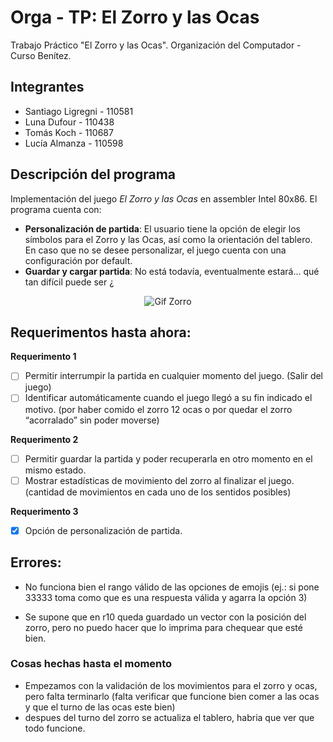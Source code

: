 # Orga - TP: El Zorro y las Ocas

Trabajo Práctico "El Zorro y las Ocas". Organización del Computador - Curso Benítez.

## Integrantes
- Santiago Ligregni - 110581
- Luna Dufour - 110438
- Tomás Koch - 110687
- Lucía Almanza - 110598

## Descripción del programa

Implementación del juego _El Zorro y las Ocas_ en assembler Intel 80x86. El programa cuenta con:

- **Personalización de partida**: El usuario tiene la opción de elegir los símbolos para el Zorro y las Ocas, así como la orientación del tablero. En caso que no se desee personalizar, el juego cuenta con una configuración por default.
- **Guardar y cargar partida**: No está todavía, eventualmente estará... qué tan difícil puede ser ¿

<div style="text-align: center;">
  <img src="https://i.pinimg.com/originals/7f/24/4e/7f244e0236bde8ea6056384286304a26.gif" alt="Gif Zorro">
</div>

## Requerimentos hasta ahora:

**Requerimento 1**
- [ ] Permitir interrumpir la partida en cualquier momento del juego. (Salir del juego)
- [ ] Identificar automáticamente cuando el juego llegó a su fin indicado el motivo. (por haber comido el zorro 12 ocas o por quedar el zorro “acorralado” sin poder moverse)

**Requerimento 2**
- [ ] Permitir guardar la partida y poder recuperarla en otro momento en el mismo estado.
- [ ] Mostrar estadísticas de movimiento del zorro al finalizar el juego. (cantidad de movimientos en cada uno de los sentidos posibles)

**Requerimento 3**
- [x] Opción de personalización de partida.

## Errores:
- No funciona bien el rango válido de las opciones de emojis (ej.: si pone 33333 toma como que es una respuesta válida y agarra la opción 3)

- Se supone que en r10 queda guardado un vector con la posición del zorro, pero no puedo hacer que lo imprima para chequear que esté bien.

### Cosas hechas hasta el momento
- Empezamos con la validación de los movimientos para el zorro y ocas, pero falta terminarlo (falta verificar que funcione bien comer a las ocas y que el turno de las ocas este bien)
- despues del turno del zorro se actualiza el tablero, habria que ver que todo funcione.